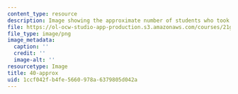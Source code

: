```yaml
---
content_type: resource
description: Image showing the approximate number of students who took the class.
file: https://ol-ocw-studio-app-production.s3.amazonaws.com/courses/21g-101-chinese-i-regular-fall-2014/1ccf042fb4fe5660978a6379805d042a_40-approx.png
file_type: image/png
image_metadata:
  caption: ''
  credit: ''
  image-alt: ''
resourcetype: Image
title: 40-approx
uid: 1ccf042f-b4fe-5660-978a-6379805d042a
---
```

